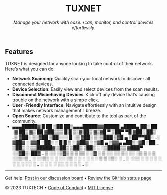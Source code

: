 <header>

<!--
  <<< Author notes: Tool header >>>
  Include a brief description of the TUXNET tool and its purpose.
-->

# TUXNET

_Manage your network with ease: scan, monitor, and control devices effortlessly._

</header>

<!--
  <<< Author notes: Tool features >>>
  Highlight the key functionalities of TUXNET.
-->

## Features

TUXNET is designed for anyone looking to take control of their network. Here’s what you can do:

- **Network Scanning**: Quickly scan your local network to discover all connected devices.
- **Device Selection**: Easily view and select devices from the scan results.
- **Disconnect Misbehaving Devices**: Kick off any device that’s causing trouble on the network with a simple click.
- **User -Friendly Interface**: Navigate effortlessly with an intuitive design that makes network management a breeze.
- **Open Source**: Customize and contribute to the tool as part of the community.
- ▄▄▄█████▓ █    ██ ▒██   ██▒▄▄▄█████▓▓█████  ▄████▄   ██░ ██ 
-▓  ██▒ ▓▒ ██  ▓██▒▒▒ █ █ ▒░▓  ██▒ ▓▒▓█   ▀ ▒██▀ ▀█  ▓██░ ██▒
_▒ ▓██░ ▒░▓██  ▒██░░░  █   ░▒ ▓██░ ▒░▒███   ▒▓█    ▄ ▒██▀▀██░
_░ ▓██▓ ░ ▓▓█  ░██░ ░ █ █ ▒ ░ ▓██▓ ░ ▒▓█  ▄ ▒▓▓▄ ▄██▒░▓█ ░██ 
_  ▒██▒ ░ ▒▒█████▓ ▒██▒ ▒██▒  ▒██▒ ░ ░▒████▒▒ ▓███▀ ░░▓█▒░██▓
_  ▒ ░░   ░▒▓▒ ▒ ▒ ▒▒ ░ ░▓ ░  ▒ ░░   ░░ ▒░ ░░ ░▒ ▒  ░ ▒ ░░▒░▒
_    ░    ░░▒░ ░ ░ ░░   ░▒ ░    ░     ░ ░  ░  ░  ▒    ▒ ░▒░ ░
_  ░       ░░░ ░ ░  ░    ░    ░         ░   ░         ░  ░░ ░
_            ░      ░    ░              ░  ░░ ░       ░  ░  ░
_                                           ░                

<footer>

<!--
  <<< Author notes: Footer >>>
  Add links for support, contributions, and licensing.
-->

---

Get help: [Post in our discussion board](https://github.com/orgs/your-org/discussions) &bull; [Review the GitHub status page](https://www.githubstatus.com/)

&copy; 2023 TUXTECH &bull; [Code of Conduct](https://www.contributor-covenant.org/version/2/1/code_of_conduct/code_of_conduct.md) &bull; [MIT License](https://gh.io/mit)

</footer>
